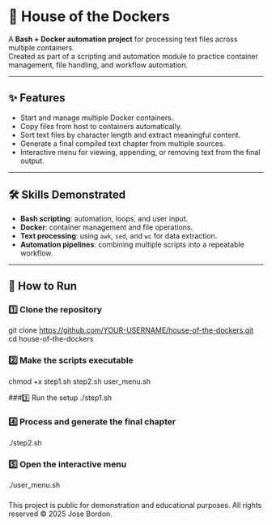 # 🐳 House of the Dockers
A **Bash + Docker automation project** for processing text files across multiple containers.  
Created as part of a scripting and automation module to practice container management, file handling, and workflow automation.

---

## ✨ Features
- Start and manage multiple Docker containers.
- Copy files from host to containers automatically.
- Sort text files by character length and extract meaningful content.
- Generate a final compiled text chapter from multiple sources.
- Interactive menu for viewing, appending, or removing text from the final output.

---

## 🛠 Skills Demonstrated
- **Bash scripting**: automation, loops, and user input.  
- **Docker**: container management and file operations.  
- **Text processing**: using `awk`, `sed`, and `wc` for data extraction.  
- **Automation pipelines**: combining multiple scripts into a repeatable workflow.  

---

## 🚀 How to Run

### 1️⃣ Clone the repository
git clone https://github.com/YOUR-USERNAME/house-of-the-dockers.git
cd house-of-the-dockers

### 2️⃣ Make the scripts executable
chmod +x step1.sh step2.sh user_menu.sh

###3️⃣ Run the setup
./step1.sh

### 4️⃣ Process and generate the final chapter
./step2.sh

### 5️⃣ Open the interactive menu
./user_menu.sh

###

This project is public for demonstration and educational purposes.
All rights reserved © 2025 Jose Bordon.
